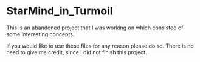 # StarMind_in_Turmoil

This is an abandoned project that I was working on which consisted of some interesting concepts.

If you would like to use these files for any reason please do so.
There is no need to give me credit, since I did not finish this project.
